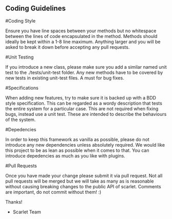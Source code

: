 ## Coding Guidelines

#Coding Style

Ensure you have line spaces between your methods but no whitespace between the lines of code encapsulated in the method. Methods should ideally be kept within a 1-8 line maximum. Anything larger and you will be asked to break it down before accepting any pull requests. 

#Unit Testing

If you introduce a new class, please make sure you add a similar named unit test to the ./tests/unit-test folder. Any new methods have to be covered by new tests in existing unit-test files. A must for bug fixes.

#Specifications

When adding new features, try to make sure it is backed up with a BDD style specification. This can be regarded as a wordy description that tests the entire system for a particular case. This are not required when fixing bugs, instead use a unit test. These are intended to describe the behaviours of the system.

#Depedencies

In order to keep this framework as vanilla as possible, please do not introduce any new dependencies unless absolutely required. We would like this project to be as lean as possible when it comes to that. You can introduce depedencies as much as you like with plugins. 

#Pull Requests

Once you have made your change please submit it via pull request. Not all pull requests will be merged but we will take as many as is reasonable without causing breaking changes to the public API of scarlet. Comments are important, do not commit without them! :)

Thanks!

 - Scarlet Team
